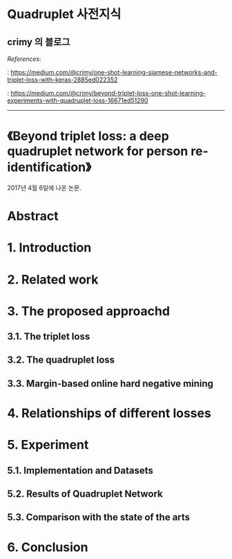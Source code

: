 # Quadruplet 사전지식

## crimy 의 블로그

*References*: 

:   https://medium.com/@crimy/one-shot-learning-siamese-networks-and-triplet-loss-with-keras-2885ed022352

:   https://medium.com/@crimy/beyond-triplet-loss-one-shot-learning-experiments-with-quadruplet-loss-16671ed51290

---

# 《Beyond triplet loss: a deep quadruplet network for person re-identification》 

2017년 4월 6일에 나온 논문.

# Abstract

# 1. Introduction

# 2. Related work

# 3. The proposed approachd

## 3.1. The triplet loss

## 3.2. The quadruplet loss

## 3.3. Margin-based online hard negative mining

# 4. Relationships of different losses

# 5. Experiment

## 5.1. Implementation and Datasets

## 5.2. Results of Quadruplet Network

## 5.3. Comparison with the state of the arts

# 6. Conclusion
